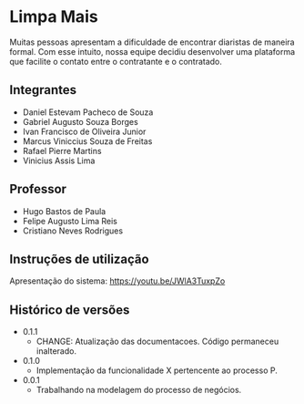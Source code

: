 # Limpa Mais

  Muitas pessoas apresentam a dificuldade de encontrar diaristas de maneira formal. Com esse intuito, nossa equipe decidiu desenvolver uma plataforma que facilite o contato entre o contratante e o contratado.

## Integrantes

* Daniel Estevam Pacheco de Souza
* Gabriel Augusto Souza Borges
* Ivan Francisco de Oliveira Junior
* Marcus Viniccius Souza de Freitas
* Rafael Pierre Martins
* Vinicius Assis Lima

## Professor

* Hugo Bastos de Paula
* Felipe Augusto Lima Reis
* Cristiano Neves Rodrigues

## Instruções de utilização

Apresentação do sistema: https://youtu.be/JWlA3TuxpZo

## Histórico de versões

* 0.1.1
    * CHANGE: Atualização das documentacoes. Código permaneceu inalterado.
* 0.1.0
    * Implementação da funcionalidade X pertencente ao processo P.
* 0.0.1
    * Trabalhando na modelagem do processo de negócios.

